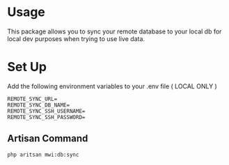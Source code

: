 # Usage
This package allows you to sync your remote database to your local db for local dev purposes when trying to use live data.

# Set Up
Add the following environment variables to your .env file ( LOCAL ONLY )
```
REMOTE_SYNC_URL=
REMOTE_SYNC_DB_NAME=
REMOTE_SYNC_SSH_USERNAME=
REMOTE_SYNC_SSH_PASSWORD=
```

## Artisan Command
```shell
php aritsan mwi:db:sync
```